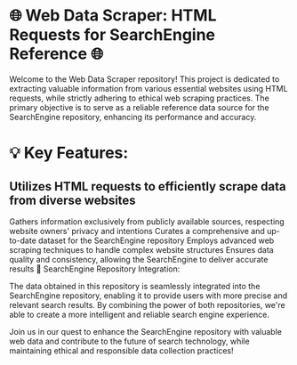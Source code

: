 # 🌐 Web Data Scraper: HTML Requests for SearchEngine Reference 🌐

Welcome to the Web Data Scraper repository! This project is dedicated to extracting valuable information from various essential websites using HTML requests, while strictly adhering to ethical web scraping practices. The primary objective is to serve as a reliable reference data source for the SearchEngine repository, enhancing its performance and accuracy.

# 💡 Key Features:

## Utilizes HTML requests to efficiently scrape data from diverse websites
Gathers information exclusively from publicly available sources, respecting website owners' privacy and intentions
Curates a comprehensive and up-to-date dataset for the SearchEngine repository
Employs advanced web scraping techniques to handle complex website structures
Ensures data quality and consistency, allowing the SearchEngine to deliver accurate results
🔗 SearchEngine Repository Integration:

The data obtained in this repository is seamlessly integrated into the SearchEngine repository, enabling it to provide users with more precise and relevant search results. By combining the power of both repositories, we're able to create a more intelligent and reliable search engine experience.

Join us in our quest to enhance the SearchEngine repository with valuable web data and contribute to the future of search technology, while maintaining ethical and responsible data collection practices!
